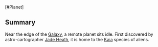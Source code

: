 [#Planet]

## Summary

Near the edge of the [Galaxy](../Galaxy/Galaxy.md), a remote planet sits idle. First discovered by astro-cartographer [Jade Heath](../Influential%20Persons/Jade%20Heath.md), it is home to the [Kaia](../Species/Fauna/Kaia.md) species of aliens.